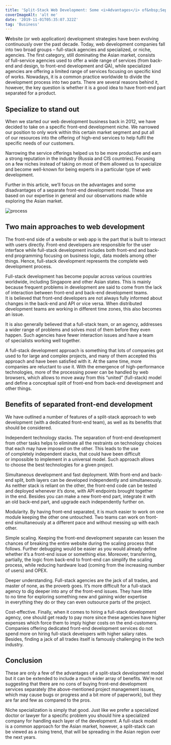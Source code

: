 ```yaml
---
title: 'Split-Stack Web Development: Some <i>Advantages</i> of&nbsp;Separating <span style="white-space:nowrap">Front-end</span> from <span style="white-space:nowrap">Back-end</span>'
coverImageAlt: 'alt me'
date: '2019-11-01T05:35:07.322Z'
tag: 'Business'
---
```


**W**ebsite (or&nbsp;web application) development strategies have been evolving continuously over the past decade. Today, web development companies fall into two broad groups&nbsp;– full-stack agencies and specialized, or&nbsp;niche, agencies. The first category, still dominating the Asian market, consists of&nbsp;full-service agencies used to&nbsp;offer a&nbsp;wide range of&nbsp;services (from back-end and design, to&nbsp;front-end development and&nbsp;QA), while specialized agencies are offering a&nbsp;limited range of&nbsp;services focusing on&nbsp;specific kind of&nbsp;works. Nowadays, it&nbsp;is&nbsp;a&nbsp;common practice worldwide to&nbsp;divide the development process into two parts. There are several reasons behind&nbsp;it, however, the key question is&nbsp;whether it&nbsp;is&nbsp;a&nbsp;good idea to&nbsp;have front-end part separated for a&nbsp;product.

## Specialize to&nbsp;stand out

When we&nbsp;started our web development business back in&nbsp;2012, we&nbsp;have decided to&nbsp;take on&nbsp;a&nbsp;specific front-end development niche. We&nbsp;narrowed our position to&nbsp;only work within this certain market segment and put all of&nbsp;our resources into the offering of&nbsp;high-end services to&nbsp;help fulfil the specific needs of&nbsp;our customers.

Narrowing the service offerings helped&nbsp;us to&nbsp;be&nbsp;more productive and earn a&nbsp;strong reputation in&nbsp;the industry (Russia and CIS countries). Focusing on&nbsp;a&nbsp;few niches instead of&nbsp;taking on&nbsp;most of&nbsp;them allowed&nbsp;us to&nbsp;specialize and become well-known for being experts in&nbsp;a&nbsp;particular type of&nbsp;web development.

Further in&nbsp;this article, we’ll focus on&nbsp;the advantages and some disadvantages of&nbsp;a&nbsp;separate front-end development model. These are based on&nbsp;our expertise in&nbsp;general and our observations made while exploring the Asian market.

<Img imageName="process" alt="process" withBigMargin />

## Two main approaches to web development

The front-end side of&nbsp;a&nbsp;website or&nbsp;web app is&nbsp;the part that is&nbsp;built to&nbsp;interact with users directly. Front-end developers are responsible for the user interface while full-stack development includes both front-end and back-end programming focusing on&nbsp;business logic, data models among other things. Hence, full-stack development represents the complete web development process.

Full-stack development has become popular across various countries worldwide, including Singapore and other Asian states. This is&nbsp;mainly because frequent problems in&nbsp;development are said to&nbsp;come from the lack of&nbsp;interaction between front-end and back-end development teams. It&nbsp;is&nbsp;believed that front-end developers are not always fully informed about changes in&nbsp;the back-end and API or&nbsp;vice versa. When distributed development teams are working in&nbsp;different time zones, this also becomes an&nbsp;issue.

It&nbsp;is&nbsp;also generally believed that a&nbsp;full-stack team, or&nbsp;an&nbsp;agency, addresses a&nbsp;wider range of&nbsp;problems and solves most of&nbsp;them before they even happen. Such agencies have fewer interaction issues and have a&nbsp;team of&nbsp;specialists working well together.

A&nbsp;full-stack development approach is&nbsp;something that lots of&nbsp;companies got used to&nbsp;for large and complex projects, and many of&nbsp;them accepted this approach and have been satisfied with&nbsp;it. At&nbsp;the same time, more companies are reluctant to&nbsp;use&nbsp;it. With the emergence of&nbsp;high-performance technologies, more of&nbsp;the processing power can be&nbsp;handled by&nbsp;web browsers, which allows to&nbsp;move away from this “united” (full-stack) model and define a&nbsp;conceptual split of&nbsp;front-end from back-end development and other things.

<Separator type="bg-repeat" lineColor="#D3D3FF" imageName="peopleWithGramophone" />

## Benefits of separated front-end development

We&nbsp;have outlined a&nbsp;number of&nbsp;features of&nbsp;a&nbsp;split-stack approach to&nbsp;web development (with a&nbsp;dedicated front-end team), as&nbsp;well as&nbsp;its benefits that should be&nbsp;considered.

Independent technology stacks. The separation of&nbsp;front-end development from other tasks helps to&nbsp;eliminate all the restraints on&nbsp;technology choices that each may have imposed on&nbsp;the other. This leads to&nbsp;the use of&nbsp;completely independent stacks, that could have been difficult or&nbsp;impossible to&nbsp;implement in&nbsp;a&nbsp;universal model. Such approach allows to&nbsp;choose the best technologies for a&nbsp;given project.

Simultaneous development and fast deployment. With front-end and back-end split, both layers can be&nbsp;developed independently and simultaneously. As&nbsp;neither stack is&nbsp;reliant on&nbsp;the other, the front-end code can be&nbsp;tested and deployed whenever it’s done, with API endpoints brought together in&nbsp;the end. Besides you can make a&nbsp;new front-end part, integrate it&nbsp;with an&nbsp;old back-end part, and upgrade each independently further&nbsp;on.

Modularity. By&nbsp;having front-end separated, it&nbsp;is&nbsp;much easier to&nbsp;work on&nbsp;one module keeping the other one untouched. Two teams can work on&nbsp;front-end simultaneously at&nbsp;a&nbsp;different pace and without messing up&nbsp;with each other.

Simple scaling. Keeping the front-end development separate can lessen the chances of&nbsp;breaking the entire website during the scaling process that follows. Further debugging would be&nbsp;easier as&nbsp;you would already define whether it’s a&nbsp;front-end issue or&nbsp;something else. Moreover, transferring, partially, the logic from back-end to&nbsp;front-end can simplify the scaling process, while reducing hardware load (coming from the increasing number of&nbsp;users) and OPEX.

Deeper understanding. Full-stack agencies are the jack of&nbsp;all trades, and master of&nbsp;none, as&nbsp;the proverb goes. It’s more difficult for a&nbsp;full-stack agency to&nbsp;dig deeper into any of&nbsp;the front-end issues. They have little to&nbsp;no&nbsp;time for exploring something new and gaining wider expertise in&nbsp;everything they do&nbsp;or&nbsp;they can even outsource parts of&nbsp;the project.

Cost-effective. Finally, when it&nbsp;comes to&nbsp;hiring a&nbsp;full-stack development agency, one should get ready to&nbsp;pay more since these agencies have higher expenses which force them to&nbsp;imply higher costs on&nbsp;the end-customers. Companies offering dedicated front-end development services do&nbsp;not spend more on&nbsp;hiring full-stack developers with higher salary rates. Besides, finding a&nbsp;jack of&nbsp;all trades itself is&nbsp;famously challenging in&nbsp;the tech industry.


## Conclusion

These are only a&nbsp;few of&nbsp;the advantages of&nbsp;a&nbsp;split-stack development model but it&nbsp;can be&nbsp;extended to&nbsp;include a&nbsp;much wider array of&nbsp;benefits. We’re not suggesting that there are no&nbsp;cons of&nbsp;buying front-end development services separately (the above-mentioned project management issues, which may cause bugs or&nbsp;progress and a&nbsp;bit more of&nbsp;paperwork), but they are far and few as&nbsp;compared to&nbsp;the pros.

Niche specialization is&nbsp;simply that good. Just like we&nbsp;prefer a&nbsp;specialized doctor or&nbsp;lawyer for a&nbsp;specific problem you should hire a&nbsp;specialized company for handling each layer of&nbsp;the development. A&nbsp;full-stack model is&nbsp;a&nbsp;common approach for the Asian market, however, a&nbsp;split-stack can be&nbsp;viewed as&nbsp;a&nbsp;rising trend, that will be&nbsp;spreading in&nbsp;the Asian region over the next years.
